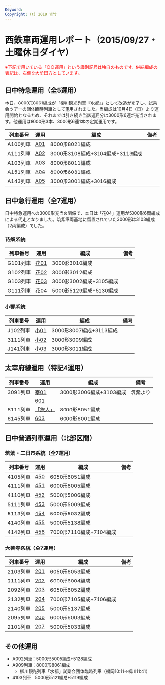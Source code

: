 ```yaml
---
Keyword: 
Copyright: (C) 2019 青竹
---
```


# 西鉄車両運用レポート（2015/09/27・土曜休日ダイヤ）

<span style="color:#FF0000;">※下記で用いている「○○運用」という識別記号は独自のものです。併結編成の表記は、右側を大牟田方としています。</span>

## 日中特急運用（全5運用）

本日、8000形8061編成が「柳川観光列車『水都』」として改造が完了し、試乗会ツアーの団体臨時列車として運用されました。当編成は10月4日（日）より運用開始となるため、それまでは引き続き当該運用分は3000形6連が充当されます。他運用は8000形3本、3000形6連1本の定期運用です。

| 列車番号 | 運用 | 編成 | 備考 |
| --- | --- | --- | --- |
| A100列車 | [A01](https://aotake91.net/railway/nishitetsu/dia/20150404/unyoulist-holiday.htm#HA01) | 8000形8021編成 |  |
| A111列車 | [A02](https://aotake91.net/railway/nishitetsu/dia/20150404/unyoulist-holiday.htm#HA02) | 3000形3108編成+3104編成+3113編成 |  |
| A103列車 | [A03](https://aotake91.net/railway/nishitetsu/dia/20150404/unyoulist-holiday.htm#HA03) | 8000形8011編成 |  |
| A151列車 | [A04](https://aotake91.net/railway/nishitetsu/dia/20150404/unyoulist-holiday.htm#HA04) | 8000形8031編成 |  |
| A143列車 | [A05](https://aotake91.net/railway/nishitetsu/dia/20150404/unyoulist-holiday.htm#HA05) | 3000形3001編成+3016編成 |  |

## 日中急行運用（全7運用）

日中特急運用への3000形充当の関係で、本日は「花04」運用が5000形6両編成による代走となりました。筑紫車両基地に留置されていた3000形は3103編成（2両編成）でした。

### 花畑系統

| 列車番号 | 運用 | 編成 | 備考 |
| --- | --- | --- | --- |
| G101列車 | [花01](https://aotake91.net/railway/nishitetsu/dia/20150404/unyoulist-holiday.htm#HG01) | 3000形3010編成 |  |
| G102列車 | [花02](https://aotake91.net/railway/nishitetsu/dia/20150404/unyoulist-holiday.htm#HG02) | 3000形3012編成 |  |
| G103列車 | [花03](https://aotake91.net/railway/nishitetsu/dia/20150404/unyoulist-holiday.htm#HG03) | 3000形3002編成+3105編成 |  |
| G111列車 | [花04](https://aotake91.net/railway/nishitetsu/dia/20150404/unyoulist-holiday.htm#HG04) | 5000形5129編成+5130編成 |  |

### 小郡系統

| 列車番号 | 運用 | 編成 | 備考 |
| --- | --- | --- | --- |
| J102列車 | [小01](https://aotake91.net/railway/nishitetsu/dia/20150404/unyoulist-holiday.htm#HJ01) | 3000形3007編成+3113編成 |  |
| 3111列車 | [小02](https://aotake91.net/railway/nishitetsu/dia/20150404/unyoulist-holiday.htm#HJ02) | 3000形3009編成 |  |
| J141列車 | [小03](https://aotake91.net/railway/nishitetsu/dia/20150404/unyoulist-holiday.htm#HJ03) | 3000形3011編成 |  |

## 太宰府線運用（特記4運用）

| 列車番号 | 運用 | 編成 | 備考 |
| --- | --- | --- | --- |
| 3091列車 | [宰01](https://aotake91.net/railway/nishitetsu/dia/20150404/unyoulist-holiday.htm#HL01) | 3000形3006編成+3103編成 | 筑紫より |
|  | [601](https://aotake91.net/railway/nishitetsu/dia/20150404/unyoulist-holiday.htm#H601) |  |  |
| 6111列車 | [「旅人」](https://aotake91.net/railway/nishitetsu/dia/20150404/unyoulist-holiday.htm#H602) | 8000形8051編成 |  |
| 6145列車 | [603](https://aotake91.net/railway/nishitetsu/dia/20150404/unyoulist-holiday.htm#H603) | 6000形6001編成 |  |

## 日中普通列車運用（北部区間）

### 筑紫・二日市系統（全7運用）

| 列車番号 | 運用 | 編成 | 備考 |
| --- | --- | --- | --- |
| 4105列車 | [450](https://aotake91.net/railway/nishitetsu/dia/20150404/unyoulist-holiday.htm#H450) | 6050形6051編成 |  |
| 4111列車 | [451](https://aotake91.net/railway/nishitetsu/dia/20150404/unyoulist-holiday.htm#H451) | 6000形6005編成 |  |
| 4110列車 | [452](https://aotake91.net/railway/nishitetsu/dia/20150404/unyoulist-holiday.htm#H452) | 5000形5006編成 |  |
| 5111列車 | [453](https://aotake91.net/railway/nishitetsu/dia/20150404/unyoulist-holiday.htm#H453) | 5000形5009編成 |  |
| 5113列車 | [454](https://aotake91.net/railway/nishitetsu/dia/20150404/unyoulist-holiday.htm#H454) | 5000形5032編成 |  |
| 4140列車 | [455](https://aotake91.net/railway/nishitetsu/dia/20150404/unyoulist-holiday.htm#H455) | 5000形5138編成 |  |
| 4142列車 | [456](https://aotake91.net/railway/nishitetsu/dia/20150404/unyoulist-holiday.htm#H456) | 7000形7110編成+7104編成 |  |

### 大善寺系統（全7運用）

| 列車番号 | 運用 | 編成 | 備考 |
| --- | --- | --- | --- |
| 2103列車 | [201](https://aotake91.net/railway/nishitetsu/dia/20150404/unyoulist-holiday.htm#H201) | 6050形6053編成 |  |
| 2111列車 | [202](https://aotake91.net/railway/nishitetsu/dia/20150404/unyoulist-holiday.htm#H202) | 6000形6004編成 |  |
| 2092列車 | [203](https://aotake91.net/railway/nishitetsu/dia/20150404/unyoulist-holiday.htm#H203) | 6050形6052編成 |  |
| 2132列車 | [204](https://aotake91.net/railway/nishitetsu/dia/20150404/unyoulist-holiday.htm#H204) | 7000形7105編成+7106編成 |  |
| 2140列車 | [205](https://aotake91.net/railway/nishitetsu/dia/20150404/unyoulist-holiday.htm#H205) | 5000形5137編成 |  |
| 2095列車 | [206](https://aotake91.net/railway/nishitetsu/dia/20150404/unyoulist-holiday.htm#H206) | 6000形6003編成 |  |
| 2101列車 | [207](https://aotake91.net/railway/nishitetsu/dia/20150404/unyoulist-holiday.htm#H207) | 5000形5033編成 |  |

## その他運用

* A092列車：5000形5005編成+5128編成
* A909列車：8000形8061編成
    * 柳川観光列車「水都」試乗会団体臨時列車（福岡10:11→柳川11:41）
* 4103列車：5000形5121編成+5119編成

